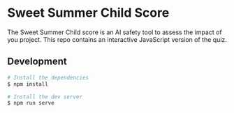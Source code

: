 # Sweet Summer Child Score

The Sweet Summer Child score is an AI safety tool to assess the impact
of you project. This repo contains an interactive JavaScript version
of the quiz.

## Development

```bash
# Install the dependencies
$ npm install

# Install the dev server
$ npm run serve
```
